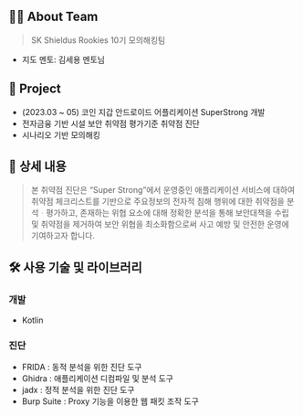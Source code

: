## 💁🏻 About Team
> SK Shieldus Rookies 10기 모의해킹팀
- 지도 멘토: 김세용 멘토님

## 🚀 Project
- (2023.03 ~ 05) 코인 지갑 안드로이드 어플리케이션 SuperStrong 개발
- 전자금융 기반 시설 보안 취약점 평가기준 취약점 진단
- 시나리오 기반 모의해킹

## 📖 상세 내용

> 본 취약점 진단은 “Super Strong”에서 운영중인 애플리케이션 서비스에 대하여 취약점 체크리스트를 기반으로 주요정보의 전자적 침해 행위에 대한 취약점을 분석ᆞ평가하고, 존재하는 위협 요소에 대해 정확한 분석을 통해 보안대책을 수립 및 취약점을 제거하여 보안 위협을 최소화함으로써 사고 예방 및 안전한 운영에 기여하고자 합니다.


## 🛠️ 사용 기술 및 라이브러리

### 개발
- Kotlin

### 진단
- FRIDA : 동적 분석을 위한 진단 도구
- Ghidra : 애플리케이션 디컴파일 및 분석 도구
- jadx : 정적 분석을 위한 진단 도구
- Burp Suite : Proxy 기능을 이용한 웹 패킷 조작 도구


